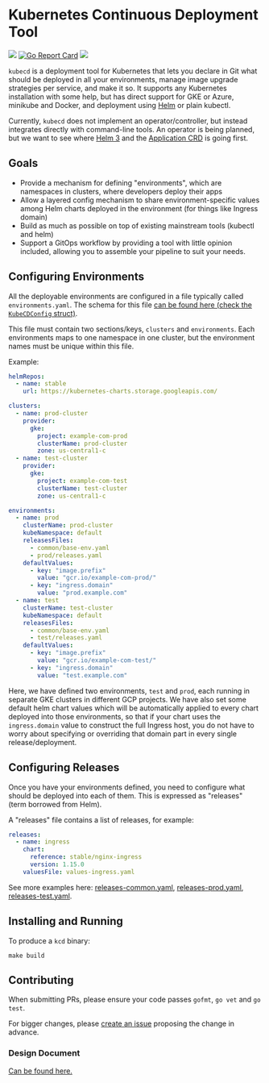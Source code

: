 # Kubernetes Continuous Deployment Tool

![](https://github.com/zedge/kubecd/workflows/test/badge.svg)
[![Go Report Card](https://goreportcard.com/badge/github.com/zedge/kubecd)](https://goreportcard.com/report/github.com/zedge/kubecd)
![](https://img.shields.io/github/v/release/zedge/kubecd.svg)

`kubecd` is a deployment tool for Kubernetes that lets you declare in Git what should be deployed in all your
environments, manage image upgrade strategies per service, and make it so. It supports any Kubernetes installation
with some help, but has direct support for GKE or Azure, minikube and Docker, and deployment using [Helm](https://helm.sh) or plain kubectl.

Currently, `kubecd` does not implement an operator/controller, but instead integrates directly with
command-line tools. An operator is being planned, but we want to see where
[Helm 3](https://github.com/helm/community/tree/master/helm-v3/) and the
[Application CRD](https://github.com/kubernetes-sigs/application) is going first.


## Goals

 * Provide a mechanism for defining "environments", which are namespaces in clusters,
   where developers deploy their apps
 * Allow a layered config mechanism to share environment-specific values among
   Helm charts deployed in the environment (for things like Ingress domain)
 * Build as much as possible on top of existing mainstream tools (kubectl and helm)
 * Support a GitOps workflow by providing a tool with little opinion included,
   allowing you to assemble your pipeline to suit your needs.


## Configuring Environments

All the deployable environments are configured in a file typically called
`environments.yaml`. The schema for this file
[can be found here (check the `KubeCDConfig` struct)](pkg/model/model.go).

This file must contain two sections/keys, `clusters` and `environments`. Each environments maps to one
namespace in one cluster, but the environment names must be unique within this file.

Example:

```yaml
helmRepos:
  - name: stable
    url: https://kubernetes-charts.storage.googleapis.com/

clusters:
  - name: prod-cluster
    provider:
      gke:
        project: example-com-prod
        clusterName: prod-cluster
        zone: us-central1-c
  - name: test-cluster
    provider:
      gke:
        project: example-com-test
        clusterName: test-cluster
        zone: us-central1-c

environments:
  - name: prod
    clusterName: prod-cluster
    kubeNamespace: default
    releasesFiles:
      - common/base-env.yaml
      - prod/releases.yaml
    defaultValues:
      - key: "image.prefix"
        value: "gcr.io/example-com-prod/"
      - key: "ingress.domain"
        value: "prod.example.com"
  - name: test
    clusterName: test-cluster
    kubeNamespace: default
    releasesFiles:
      - common/base-env.yaml
      - test/releases.yaml
    defaultValues:
      - key: "image.prefix"
        value: "gcr.io/example-com-test/"
      - key: "ingress.domain"
        value: "test.example.com"
```

Here, we have defined two environments, `test` and `prod`, each running in separate GKE clusters in
different GCP projects. We have also set some default helm chart values which will be automatically applied
to every chart deployed into those environments, so that if your chart uses the `ingress.domain` value to
construct the full Ingress host, you do not have to worry about specifying or overriding that domain part
in every single release/deployment.

## Configuring Releases

Once you have your environments defined, you need to configure what should be deployed into each of them.
This is expressed as "releases" (term borrowed from Helm).

A "releases" file contains a list of releases, for example:

```yaml
releases:
  - name: ingress
    chart:
      reference: stable/nginx-ingress
      version: 1.15.0
    valuesFile: values-ingress.yaml
```

See more examples here: [releases-common.yaml](demo/releases-common.yaml),
[releases-prod.yaml](demo/releases-prod.yaml), [releases-test.yaml](demo/releases-test.yaml).

## Installing and Running

To produce a `kcd` binary:

```
make build
```

## Contributing

When submitting PRs, please ensure your code passes `gofmt`, `go vet` and `go test`.

For bigger changes, please [create an issue](https://github.com/zedge/kubecd/issues/new) proposing the
change in advance.


### Design Document

[Can be found here.](docs/design.md)
